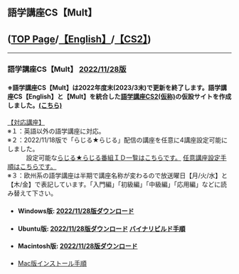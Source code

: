 ## 語学講座CS【Mult】     
## ([TOP Page](https://csreviser.github.io/CS-English/)/[【English】](https://csreviser.github.io/CS-English/new/)/[【CS2】](https://csreviser.github.io/CS-English/CS2/))
***
### 語学講座CS【Mult】 [2022/11/28版](https://github.com/CSReviser/CS-Mult/releases/tag/20221128)                 
#### ※語学講座CS【Mult】は2022年度末(2023/3末)で更新を終了します。語学講座CS【English】と【Mult】を統合した[語学講座CS2(仮称)](https://csreviser.github.io/CS-English/CS2/)の仮設サイトを作成しました。[(こちら)](https://csreviser.github.io/CS-English/CS2/)

[【対応講座】](https://github.com/CSReviser/CS-Mult/wiki/%E5%AF%BE%E5%BF%9C%E8%AC%9B%E5%BA%A7)            
※１：英語以外の語学講座に対応。          
※２：2022/11/18版で「らじる★らじる」配信の講座を任意に4講座設定可能にしました。           
　　　設定可能な[らじる★らじる番組ＩＤ一覧はこちらです。](https://github.com/CSReviser/CS-English/wiki/%E3%82%89%E3%81%98%E3%82%8B%E2%98%85%E3%82%89%E3%81%98%E3%82%8B%E7%95%AA%E7%B5%84%EF%BC%A9%EF%BC%A4%E4%B8%80%E8%A6%A7)    [任意講座設定手順はこちらです。](https://github.com/CSReviser/CS-English/wiki/%E4%BB%BB%E6%84%8F%E3%82%89%E3%81%98%E3%82%8B%E7%95%AA%E7%B5%84%E8%A8%AD%E5%AE%9A%E6%89%8B%E9%A0%86)                 
※３：欧州系の語学講座は半期で講座名称が変わるので放送曜日【月/火/水】と【木/金】で表記しています。「入門編」「初級編」「中級編」「応用編」などに読み替えて下さい。              
   - #### Windows版: [2022/11/28版ダウンロード](https://github.com/CSReviser/CS-Mult/releases/download/20221128/CS-Mult-Windows-20221128.zip)                          
   - #### Ubuntu版: [2022/11/28版ダウンロード](https://github.com/CSReviser/CS-Mult/releases/download/20221128/CS-Mult-Ubuntu-qt5-20221128.zip)                [バイナリビルド手順](https://github.com/CSReviser/CS-Mult/wiki/ubuntuビルド手順)                          
   - #### Macintosh版: [2022/11/28版ダウンロード](https://github.com/CSReviser/CS-Mult/releases/download/20221128/CS-Mult-Macintosh-20221128.dmg)
   -  [Mac版インストール手順](https://github.com/CSReviser/CS-English/wiki/Mac%E7%89%88%E3%82%A4%E3%83%B3%E3%82%B9%E3%83%88%E3%83%BC%E3%83%AB%E6%89%8B%E9%A0%86(%E3%83%91%E3%83%BC%E3%83%9F%E3%83%83%E3%82%B7%E3%83%A7%E3%83%B3%E6%B8%88))                          　　　           　　                            
   　　　　　　　　　
